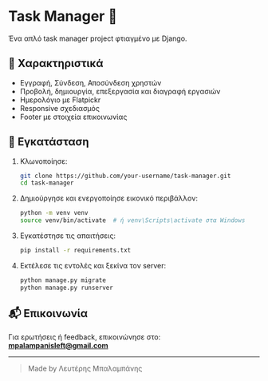 # Task Manager 📝

Ένα απλό task manager project φτιαγμένο με Django.

## 🔧 Χαρακτηριστικά

- Εγγραφή, Σύνδεση, Αποσύνδεση χρηστών
- Προβολή, δημιουργία, επεξεργασία και διαγραφή εργασιών
- Ημερολόγιο με Flatpickr
- Responsive σχεδιασμός
- Footer με στοιχεία επικοινωνίας

## 🚀 Εγκατάσταση

1. Κλωνοποίησε:
   ```bash
   git clone https://github.com/your-username/task-manager.git
   cd task-manager
   ```

2. Δημιούργησε και ενεργοποίησε εικονικό περιβάλλον:
   ```bash
   python -m venv venv
   source venv/bin/activate  # ή venv\Scripts\activate στα Windows
   ```

3. Εγκατέστησε τις απαιτήσεις:
   ```bash
   pip install -r requirements.txt
   ```

4. Εκτέλεσε τις εντολές και ξεκίνα τον server:
   ```bash
   python manage.py migrate
   python manage.py runserver
   ```

## 📬 Επικοινωνία

Για ερωτήσεις ή feedback, επικοινώνησε στο:
**mpalampanisleft@gmail.com**

---

> Made by Λευτέρης Μπαλαμπάνης
